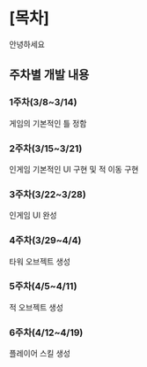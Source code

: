 # [목차]

안녕하세요


## 주차별 개발 내용
### 1주차(3/8~3/14)
게임의 기본적인 틀 정함

### 2주차(3/15~3/21)
인게임 기본적인 UI 구현 및 적 이동 구현

### 3주차(3/22~3/28)
인게임 UI 완성

### 4주차(3/29~4/4)
타워 오브젝트 생성

### 5주차(4/5~4/11)
적 오브젝트 생성

### 6주차(4/12~4/19)
플레이어 스킬 생성

